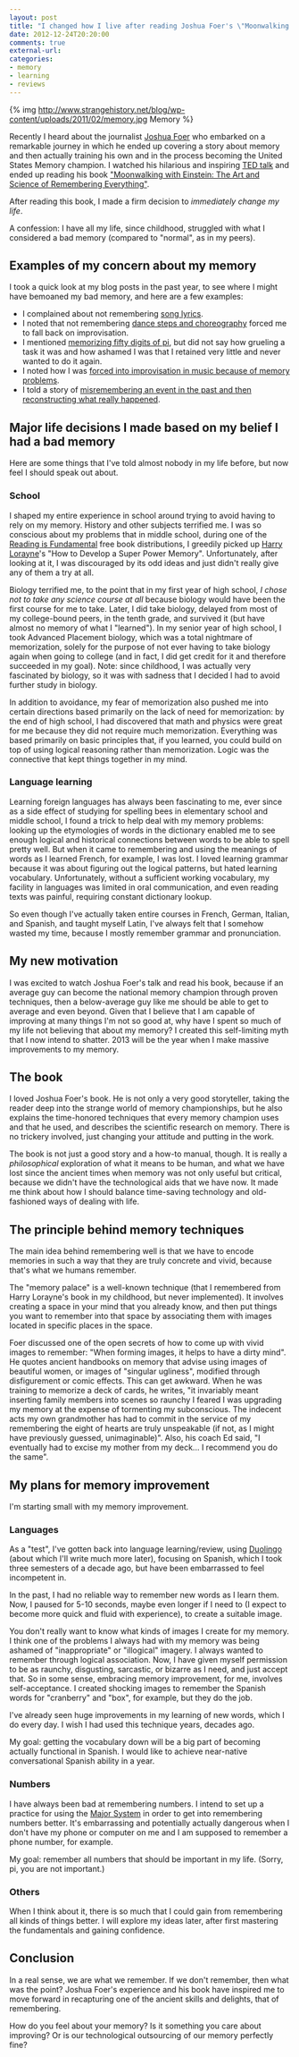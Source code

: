 ```yaml
---
layout: post
title: "I changed how I live after reading Joshua Foer's \"Moonwalking with Einstein\""
date: 2012-12-24T20:20:00
comments: true
external-url: 
categories: 
- memory
- learning
- reviews
---
```

{% img http://www.strangehistory.net/blog/wp-content/uploads/2011/02/memory.jpg Memory %}

Recently I heard about the journalist [Joshua Foer](http://joshuafoer.com/) who embarked on a remarkable journey in which he ended up covering a story about memory and then actually training his own and in the process becoming the United States Memory champion. I watched his hilarious and inspiring [TED talk](http://www.ted.com/talks/joshua_foer_feats_of_memory_anyone_can_do.html) and ended up reading his book ["Moonwalking with Einstein: The Art and Science of Remembering Everything"](http://joshuafoer.com/moonwalking-with-einstein/).

After reading this book, I made a firm decision to *immediately change my life*.

<!--more-->

A confession: I have all my life, since childhood, struggled with what I considered a bad memory (compared to "normal", as in my peers).

## Examples of my concern about my memory

I took a quick look at my blog posts in the past year, to see where I might have bemoaned my bad memory, and here are a few examples:

- I complained about not remembering [song lyrics](/blog/2011/11/18/i-want-to-sing/).
- I noted that not remembering [dance steps and choreography](/blog/2012/03/10/flute-loving-it-again/) forced me to fall back on improvisation.
- I mentioned [memorizing fifty digits of pi](/blog/2012/03/14/for-real-geeks-today-is-not-pi-day-but-half-tau-day/), but did not say how grueling a task it was and how ashamed I was that I retained very little and never wanted to do it again.
- I noted how I was [forced into improvisation in music because of memory problems](/blog/2012/04/21/my-first-time-in-a-public-music-jam-intense-fun-with-chris-norman-and-david-greenberg/).
- I told a story of [misremembering an event in the past and then reconstructing what really happened](/blog/2012/06/08/heinz-hall-memories-at-the-pittsburgh-symphony-being-shocked-out-of-my-mind-upon-experiencing-prokofievs-second-piano-concerto-for-the-first-time/).

## Major life decisions I made based on my belief I had a bad memory

Here are some things that I've told almost nobody in my life before, but now feel I should speak out about.

### School

I shaped my entire experience in school around trying to avoid having to rely on my memory. History and other subjects terrified me. I was so conscious about my problems that in middle school, during one of the [Reading is Fundamental](http://www.rif.org/) free book distributions, I greedily picked up [Harry Lorayne](http://www.harrylorayne.com/)'s "How to Develop a Super Power Memory". Unfortunately, after looking at it, I was discouraged by its odd ideas and just didn't really give any of them a try at all.

Biology terrified me, to the point that in my first year of high school, *I chose not to take any science course at all* because biology would have been the first course for me to take. Later, I did take biology, delayed from most of my college-bound peers, in the tenth grade, and survived it (but have almost no memory of what I "learned"). In my senior year of high school, I took Advanced Placement biology, which was a total nightmare of memorization, solely for the purpose of not ever having to take biology again when going to college (and in fact, I did get credit for it and therefore succeeded in my goal). Note: since childhood, I was actually very fascinated by biology, so it was with sadness that I decided I had to avoid further study in biology.

In addition to avoidance, my fear of memorization also pushed me into certain directions based primarily on the lack of need for memorization: by the end of high school, I had discovered that math and physics were great for me because they did not require much memorization. Everything was based primarily on basic principles that, if you learned, you could build on top of using logical reasoning rather than memorization. Logic was the connective that kept things together in my mind.

### Language learning

Learning foreign languages has always been fascinating to me, ever since as a side effect of studying for spelling bees in elementary school and middle school, I found a trick to help deal with my memory problems: looking up the etymologies of words in the dictionary enabled me to see enough logical and historical connections between words to be able to spell pretty well. But when it came to remembering and using the meanings of words as I learned French, for example, I was lost. I loved learning grammar because it was about figuring out the logical patterns, but hated learning vocabulary. Unfortunately, without a sufficient working vocabulary, my facility in languages was limited in oral communication, and even reading texts was painful, requiring constant dictionary lookup.

So even though I've actually taken entire courses in French, German, Italian, and Spanish, and taught myself Latin, I've always felt that I somehow wasted my time, because I mostly remember grammar and pronunciation.

## My new motivation

I was excited to watch Joshua Foer's talk and read his book, because if an average guy can become the national memory champion through proven techniques, then a below-average guy like me should be able to get to average and even beyond. Given that I believe that I am capable of improving at many things I'm not so good at, why have I spent so much of my life not believing that about my memory? I created this self-limiting myth that I now intend to shatter. 2013 will be the year when I make massive improvements to my memory.

## The book

I loved Joshua Foer's book. He is not only a very good storyteller, taking the reader deep into the strange world of memory championships, but he also explains the time-honored techniques that every memory champion uses and that he used, and describes the scientific research on memory. There is no trickery involved, just changing your attitude and putting in the work.

The book is not just a good story and a how-to manual, though. It is really a *philosophical* exploration of what it means to be human, and what we have lost since the ancient times when memory was not only useful but critical, because we didn't have the technological aids that we have now. It made me think about how I should balance time-saving technology and old-fashioned ways of dealing with life.

## The principle behind memory techniques

The main idea behind remembering well is that we have to encode memories in such a way that they are truly concrete and vivid, because that's what we humans remember.

The "memory palace" is a well-known technique (that I remembered from Harry Lorayne's book in my childhood, but never implemented). It involves creating a space in your mind that you already know, and then put things you want to remember into that space by associating them with images located in specific places in the space.

Foer discussed one of the open secrets of how to come up with vivid images to remember: "When forming images, it helps to have a dirty mind". He quotes ancient handbooks on memory that advise using images of beautiful women, or images of "singular ugliness", modified through disfigurement or comic effects. This can get awkward. When he was training to memorize a deck of cards, he writes, "it invariably meant inserting family members into scenes so raunchy I feared I was upgrading my memory at the expense of tormenting my subconscious. The indecent acts my own grandmother has had to commit in the service of my remembering the eight of hearts are truly unspeakable (if not, as I might have previously guessed, unimaginable)". Also, his coach Ed said, "I eventually had to excise my mother from my deck... I recommend you do the same".

## My plans for memory improvement

I'm starting small with my memory improvement.

### Languages

As a "test", I've gotten back into language learning/review, using [Duolingo](http://duolingo.com/) (about which I'll write much more later), focusing on Spanish, which I took three semesters of a decade ago, but have been embarrassed to feel incompetent in.

In the past, I had no reliable way to remember new words as I learn them. Now, I paused for 5-10 seconds, maybe even longer if I need to (I expect to become more quick and fluid with experience), to create a suitable image.

You don't really want to know what kinds of images I create for my memory. I think one of the problems I always had with my memory was being ashamed of "inappropriate" or "illogical" imagery. I always wanted to remember through logical association. Now, I have given myself permission to be as raunchy, disgusting, sarcastic, or bizarre as I need, and just accept that. So in some sense, embracing memory improvement, for me, involves self-acceptance. I created shocking images to remember the Spanish words for "cranberry" and "box", for example, but they do the job.

I've already seen huge improvements in my learning of new words, which I do every day. I wish I had used this technique years, decades ago.

My goal: getting the vocabulary down will be a big part of becoming actually functional in Spanish. I would like to achieve near-native conversational Spanish ability in a year.

### Numbers

I have always been bad at remembering numbers. I intend to set up a practice for using the [Major System](http://en.wikipedia.org/wiki/Mnemonic_major_system) in order to get into remembering numbers better. It's embarrassing and potentially actually dangerous when I don't have my phone or computer on me and I am supposed to remember a phone number, for example.

My goal: remember all numbers that should be important in my life. (Sorry, pi, you are not important.)

### Others

When I think about it, there is so much that I could gain from remembering all kinds of things better. I will explore my ideas later, after first mastering the fundamentals and gaining confidence.

## Conclusion

In a real sense, we are what we remember. If we don't remember, then what was the point? Joshua Foer's experience and his book have inspired me to move forward in recapturing one of the ancient skills and delights, that of remembering.

How do you feel about your memory? Is it something you care about improving? Or is our technological outsourcing of our memory perfectly fine?
